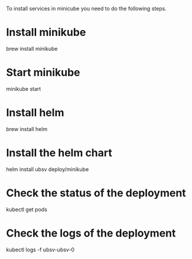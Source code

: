 To install services in minicube you need to do the following steps.

# Install minikube
brew install minikube

# Start minikube
minikube start

# Install helm
brew install helm

# Install the helm chart
helm install ubsv deploy/minikube

# Check the status of the deployment
kubectl get pods

# Check the logs of the deployment
kubectl logs -f ubsv-ubsv-0


